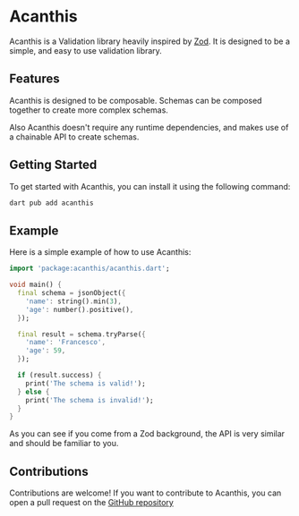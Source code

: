 # Acanthis

Acanthis is a Validation library heavily inspired by [Zod](https://github.com/colinhacks/zod). It is designed to be a simple, and easy to use validation library.

## Features

Acanthis is designed to be composable. Schemas can be composed together to create more complex schemas.

Also Acanthis doesn't require any runtime dependencies, and makes use of a chainable API to create schemas.

## Getting Started

To get started with Acanthis, you can install it using the following command:

```bash
dart pub add acanthis
```

## Example

Here is a simple example of how to use Acanthis:

```dart
import 'package:acanthis/acanthis.dart';

void main() {
  final schema = jsonObject({
	'name': string().min(3),
	'age': number().positive(),
  });

  final result = schema.tryParse({
	'name': 'Francesco',
	'age': 59,
  });

  if (result.success) {
	print('The schema is valid!');
  } else {
	print('The schema is invalid!');
  }
}
```

As you can see if you come from a Zod background, the API is very similar and should be familiar to you.

## Contributions

Contributions are welcome! If you want to contribute to Acanthis, you can open a pull request on the [GitHub repository](https://github.com/francescovallone/acanthis/pulls)

